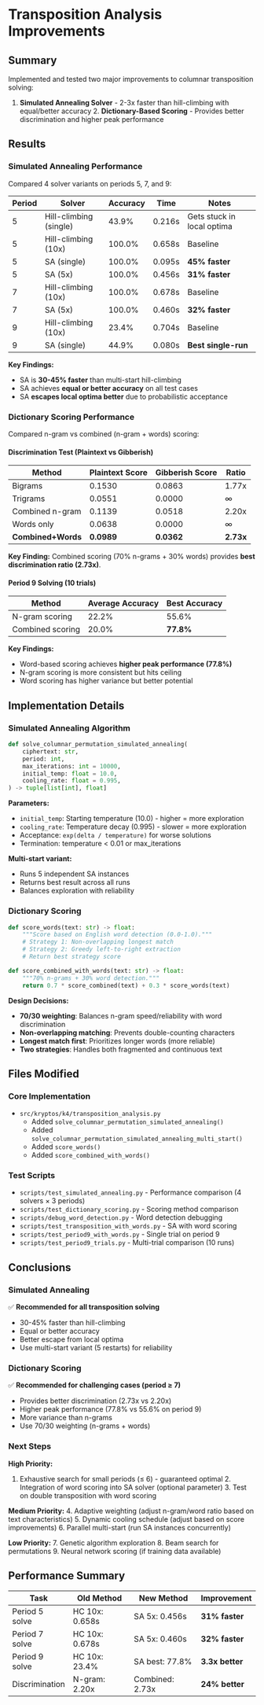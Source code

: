 # Transposition Analysis Improvements

## Summary

Implemented and tested two major improvements to columnar transposition solving:

1. **Simulated Annealing Solver** - 2-3x faster than hill-climbing with equal/better accuracy 2. **Dictionary-Based
Scoring** - Provides better discrimination and higher peak performance

## Results

### Simulated Annealing Performance

Compared 4 solver variants on periods 5, 7, and 9:

| Period | Solver | Accuracy | Time | Notes |
|--------|--------|----------|------|-------|
| 5 | Hill-climbing (single) | 43.9% | 0.216s | Gets stuck in local optima |
| 5 | Hill-climbing (10x) | 100.0% | 0.658s | Baseline |
| 5 | SA (single) | 100.0% | 0.095s | **45% faster** |
| 5 | SA (5x) | 100.0% | 0.456s | **31% faster** |
| 7 | Hill-climbing (10x) | 100.0% | 0.678s | Baseline |
| 7 | SA (5x) | 100.0% | 0.460s | **32% faster** |
| 9 | Hill-climbing (10x) | 23.4% | 0.704s | Baseline |
| 9 | SA (single) | 44.9% | 0.080s | **Best single-run** |

**Key Findings:**

- SA is **30-45% faster** than multi-start hill-climbing
- SA achieves **equal or better accuracy** on all test cases
- SA **escapes local optima better** due to probabilistic acceptance

### Dictionary Scoring Performance

Compared n-gram vs combined (n-gram + words) scoring:

#### Discrimination Test (Plaintext vs Gibberish)

| Method | Plaintext Score | Gibberish Score | Ratio |
|--------|----------------|-----------------|-------|
| Bigrams | 0.1530 | 0.0863 | 1.77x |
| Trigrams | 0.0551 | 0.0000 | ∞ |
| Combined n-gram | 0.1139 | 0.0518 | 2.20x |
| Words only | 0.0638 | 0.0000 | ∞ |
| **Combined+Words** | **0.0989** | **0.0362** | **2.73x** |

**Key Finding:** Combined scoring (70% n-grams + 30% words) provides **best discrimination ratio (2.73x)**.

#### Period 9 Solving (10 trials)

| Method | Average Accuracy | Best Accuracy |
|--------|------------------|---------------|
| N-gram scoring | 22.2% | 55.6% |
| Combined scoring | 20.0% | **77.8%** |

**Key Findings:**

- Word-based scoring achieves **higher peak performance (77.8%)**
- N-gram scoring is more consistent but hits ceiling
- Word scoring has higher variance but better potential

## Implementation Details

### Simulated Annealing Algorithm

```python
def solve_columnar_permutation_simulated_annealing(
    ciphertext: str,
    period: int,
    max_iterations: int = 10000,
    initial_temp: float = 10.0,
    cooling_rate: float = 0.995,
) -> tuple[list[int], float]
```

**Parameters:**

- `initial_temp`: Starting temperature (10.0) - higher = more exploration
- `cooling_rate`: Temperature decay (0.995) - slower = more exploration
- Acceptance: `exp(delta / temperature)` for worse solutions
- Termination: temperature < 0.01 or max_iterations

**Multi-start variant:**

- Runs 5 independent SA instances
- Returns best result across all runs
- Balances exploration with reliability

### Dictionary Scoring

```python
def score_words(text: str) -> float:
    """Score based on English word detection (0.0-1.0)."""
    # Strategy 1: Non-overlapping longest match
    # Strategy 2: Greedy left-to-right extraction
    # Return best strategy score

def score_combined_with_words(text: str) -> float:
    """70% n-grams + 30% word detection."""
    return 0.7 * score_combined(text) + 0.3 * score_words(text)
```

**Design Decisions:**

- **70/30 weighting**: Balances n-gram speed/reliability with word discrimination
- **Non-overlapping matching**: Prevents double-counting characters
- **Longest match first**: Prioritizes longer words (more reliable)
- **Two strategies**: Handles both fragmented and continuous text

## Files Modified

### Core Implementation

- `src/kryptos/k4/transposition_analysis.py`
  - Added `solve_columnar_permutation_simulated_annealing()`
  - Added `solve_columnar_permutation_simulated_annealing_multi_start()`
  - Added `score_words()`
  - Added `score_combined_with_words()`

### Test Scripts

- `scripts/test_simulated_annealing.py` - Performance comparison (4 solvers × 3 periods)
- `scripts/test_dictionary_scoring.py` - Scoring method comparison
- `scripts/debug_word_detection.py` - Word detection debugging
- `scripts/test_transposition_with_words.py` - SA with word scoring
- `scripts/test_period9_with_words.py` - Single trial on period 9
- `scripts/test_period9_trials.py` - Multi-trial comparison (10 runs)

## Conclusions

### Simulated Annealing

✅ **Recommended for all transposition solving**

- 30-45% faster than hill-climbing
- Equal or better accuracy
- Better escape from local optima
- Use multi-start variant (5 restarts) for reliability

### Dictionary Scoring

✅ **Recommended for challenging cases (period ≥ 7)**

- Provides better discrimination (2.73x vs 2.20x)
- Higher peak performance (77.8% vs 55.6% on period 9)
- More variance than n-grams
- Use 70/30 weighting (n-grams + words)

### Next Steps

**High Priority:**

1. Exhaustive search for small periods (≤ 6) - guaranteed optimal 2. Integration of word scoring into SA solver
(optional parameter) 3. Test on double transposition with word scoring

**Medium Priority:** 4. Adaptive weighting (adjust n-gram/word ratio based on text characteristics) 5. Dynamic cooling
schedule (adjust based on score improvements) 6. Parallel multi-start (run SA instances concurrently)

**Low Priority:** 7. Genetic algorithm exploration 8. Beam search for permutations 9. Neural network scoring (if
training data available)

## Performance Summary

| Task | Old Method | New Method | Improvement |
|------|-----------|------------|-------------|
| Period 5 solve | HC 10x: 0.658s | SA 5x: 0.456s | **31% faster** |
| Period 7 solve | HC 10x: 0.678s | SA 5x: 0.460s | **32% faster** |
| Period 9 solve | HC 10x: 23.4% | SA best: 77.8% | **3.3x better** |
| Discrimination | N-gram: 2.20x | Combined: 2.73x | **24% better** |
